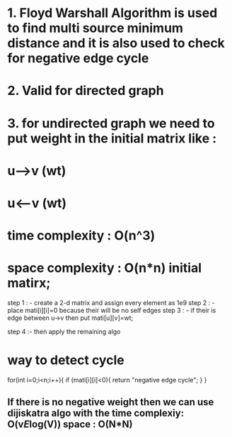 # 1. Floyd Warshall Algorithm is used to find multi source minimum distance and it is also used to check for negative edge cycle

# 2. Valid for directed graph

# 3. for undirected graph we need to put weight in the initial matrix like :
 # u-->v (wt)
 # u<--v (wt)

# time complexity : O(n^3)
# space complexity : O(n*n) initial matirx;

step 1 : - create a 2-d matrix and assign every element as 1e9
step 2 : - place mati[i][i]=0 because their will be no self edges
step 3 : - if their is edge between u->v then put mati[u][v]=wt;

step 4 :- then apply the remaining algo 

# way to detect cycle 
for(int i=0;i<n;i++){
    if (mati[i][i]<0){
        return "negative edge cycle";
    }
}

## If there is no negative weight then we can use dijiskatra algo with the time complexiy: O(v*E*log(V)) space : O(N*N)